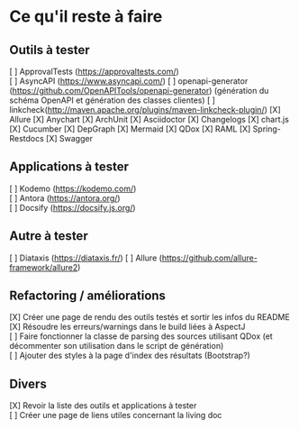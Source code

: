 # Ce qu'il reste à faire

## Outils à tester

[ ] ApprovalTests (https://approvaltests.com/)  
[ ] AsyncAPI (https://www.asyncapi.com/)
[ ] openapi-generator  (https://github.com/OpenAPITools/openapi-generator) (génération du schéma OpenAPI et génération des classes clientes)
[ ] linkcheck(http://maven.apache.org/plugins/maven-linkcheck-plugin/)
[X] Allure
[X] Anychart
[X] ArchUnit
[X] Asciidoctor
[X] Changelogs
[X] chart.js
[X] Cucumber
[X] DepGraph
[X] Mermaid
[X] QDox
[X] RAML
[X] Spring-Restdocs
[X] Swagger

## Applications à tester

[ ] Kodemo  (https://kodemo.com/)  
[ ] Antora  (https://antora.org/)  
[ ] Docsify (https://docsify.js.org/)

## Autre à tester

[ ] Diataxis (https://diataxis.fr/)
[ ] Allure (https://github.com/allure-framework/allure2)

## Refactoring / améliorations

[X] Créer une page de rendu des outils testés et sortir les infos du README  
[X] Résoudre les erreurs/warnings dans le build liées à AspectJ  
[ ] Faire fonctionner la classe de parsing des sources utilisant QDox (et décommenter son utilisation dans le script de génération)  
[ ] Ajouter des styles à la page d'index des résultats (Bootstrap?)

## Divers
[X] Revoir la liste des outils et applications à tester  
[ ] Créer une page de liens utiles concernant la living doc
